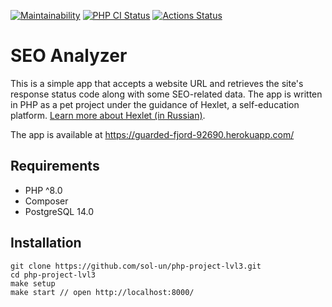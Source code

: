 [![Maintainability](https://api.codeclimate.com/v1/badges/31b9abe6e6ca27b2a079/maintainability)](https://codeclimate.com/github/sol-un/php-project-lvl3/maintainability)
[![PHP CI Status](https://github.com/sol-un/php-project-lvl3/actions/workflows/workflow.yml/badge.svg)](https://github.com/sol-un/php-project-lvl2/actions/workflows/workflow.yml)
[![Actions Status](https://github.com/sol-un/php-project-lvl3/workflows/hexlet-check/badge.svg)](https://github.com/sol-un/php-project-lvl3/actions)



# SEO Analyzer

This is a simple app that accepts a website URL and retrieves the site's response status code along with some SEO-related data. The app is written in PHP as a pet project under the guidance of Hexlet, a self-education platform. [Learn more about Hexlet (in Russian)](https://ru.hexlet.io/pages/about?utm_source=github&utm_medium=link).

The app is available at https://guarded-fjord-92690.herokuapp.com/
## Requirements

- PHP ^8.0
- Composer
- PostgreSQL 14.0

## Installation

```
git clone https://github.com/sol-un/php-project-lvl3.git
cd php-project-lvl3
make setup
make start // open http://localhost:8000/
```